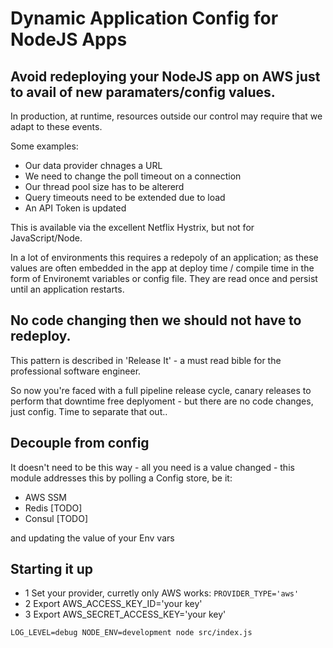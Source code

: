 # Dynamic Application Config for NodeJS Apps

## Avoid redeploying your NodeJS app on AWS just to avail of new paramaters/config values.  

In production, at runtime, resources outside our control may require that we adapt to these events.  

Some examples:

* Our data provider chnages a URL
* We need to change the poll timeout on a connection
* Our thread pool size has to be altererd
* Query timeouts need to be extended due to load 
* An API Token is updated

This is available via the excellent Netflix Hystrix, but not for JavaScript/Node.

In a lot of environments this requires a redepoly of an application; as these values are often embedded in the app at deploy time / compile time in the form of Environemt variables or config file. They are read once and persist until an application restarts. 

## No code changing then we should not have to redeploy.

This pattern is described in 'Release It' - a must read bible for the professional software engineer.
 
So now you're faced with a full pipeline release cycle, canary releases to perform that downtime free deplyoment - but there are no code changes, just config.  Time to separate that out..

## Decouple from config
It doesn't need to be this way - all you need is a value changed - this module addresses this by polling a Config store, be it:

* AWS SSM
* Redis [TODO]
* Consul [TODO]

and updating the value of your Env vars

## Starting it up 
* 1 Set your provider, curretly only AWS works: `PROVIDER_TYPE='aws'`
* 2 Export  AWS_ACCESS_KEY_ID='your key'
* 3 Export  AWS_SECRET_ACCESS_KEY='your key'

```
LOG_LEVEL=debug NODE_ENV=development node src/index.js
```

